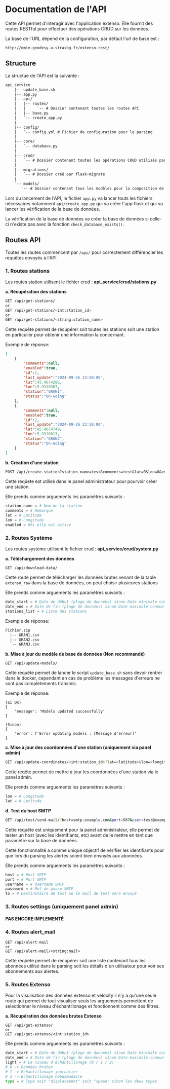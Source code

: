 # Documentation de l'API

Cette API permet d'interagir avec l'application extenso. Elle fournit des routes RESTful pour effectuer des opérations CRUD sur les données.

La base de l'URL dépend de la configuration, par défaut l'url de base est :

```
http://omiv-geodesy.u-strasbg.fr/extenso-rest/
```

## Structure

La structue de l'API est la suivante :

```txt
api_service
    |-- update_base.sh
    |-- app.py
    |-- api/
    |   |-- routes/
    |   |     `-- # Dossier contenant toutes les routes API
    |   |-- base.py
    |   `-- create_app.py
    |
    |-- config/
    |   `-- config.yml # Fichier de configuration pour le parsing
    |
    |-- core/
    |   `-- database.py
    |
    |-- crud/
    |   `-- # Dossier contenant toutes les opérations CRUD utilisés par l'API
    |
    |-- migrations/
    |   `-- # Dossier créé par flask-migrate
    |
    `-- models/
       `-- # Dossier contenant tous les modèles pour la composition de la base de données
```

Lors du lancement de l'API, le fichier `app.py` va lancer touts les fichiers nécessaires notamment `api/create_app.py` qui va créer l'app flask et qui va lancer les vérification de la base de données.

La vérification de la base de données va créer la base de données si celle-ci n'existe pas avec la fonction `check_database_exists()`.

## Routes API  

Toutes les routes commencent par `/api/` pour correctement différencier les requêtes envoyés à l'API

### 1. Routes stations

Les routes station utilisent le fichier crud : **api_service/crud/stations.py**

**a. Récupération des stations**

```bash
GET /api/get-stations/
or
GET /api/get-stations/<int:station_id>
or
GET /api/get-stations/<string:station_name>
```

Cette requête permet de récupérer soit toutes les stations soit une station en particulier pour obtenir une information la concernant.

Exemple de réponse:

```json
[
    {
        "comments":null,
        "enabled":true,
        "id":1,
        "last_update":"2024-09-26 23:50:00",
        "lat":45.4674286,
        "lon":5.9310367,
        "station":"GRAN1",
        "status":"On-Going"
    },
    {
        "comments":null,
        "enabled":true,
        "id":2,
        "last_update":"2024-09-26 23:50:00",
        "lat":45.4674749,
        "lon":5.9310013,
        "station":"GRAN2",
        "status":"On-Going"
    }
]
```


**b. Création d'une station**

```txt
POST /api/create-station?station_name=test&comments=test&lat=0&lon=0&enabled=true
```

Cette reqûete est utilisé dans le panel administrateur pour pourvoir créer une station.

Elle prends comme arguements les paramètres suivants :

```py
station_name = # Nom de la station
comments = # Remarque
lat = # Latitude
lon = # Longitude
enabled = #Si elle est active
```

### 2. Routes Système

Les routes système utilisent le fichier crud : **api_service/crud/system.py**

**a. Téléchargement des données**

```
GET /api/download-data/
```

Cette route permet de télécharger les données brutes venant de la table `extenso_raw` dans la base de données, on peut choisir plusieures stations

Elle prends comme arguements les paramètres suivants :

```py
date_start = # Date de début (plage de données) sinon Date minimale connue
date_end = # Date de fin (plage de données) sinon Date maximale connue
stations_list = # Liste des stations
```

Exemple de réponse:

```txt
Fichier.zip
  |-- GRAN1.csv
  |-- GRAN2.csv
  `-- GRAN3.csv
```

**b. Mise à jour du modèle de base de données (Non recommandé)**

```
GET /api/update-models/
```

Cette requête permet de lancer le script `update_base.sh` sans devoir rentrer dans le docker, cependant en cas de problème les messages d'erreurs ne sont pas complètements transmis.

Exemple de réponse:

```
(Si OK)
{
    'message': 'Models updated successfully'
}

(Sinon)
{
    'error': f'Error updating models : [Message d'erreur]'
}
```

**c. Mise à jour des coordonnées d'une station (uniquement via panel admin)**

```bash
GET /api/update-coordinates/<int:station_id>?lat=<latitude>&lon=<longitude>
```

Cette reqête permet de mettre à jour les coordonnées d'une station via le panel admin.

Elle prends comme arguements les paramètres suivants :

```py
lon = # Longitude
lat = # LAtitude
```


**d. Test du host SMTP**

```bash
GET /api/test/send-mail/?host=smtp.example.com&port=587&user=test@example.com&password=secret&to=recipient@example.com
```

Cette requête est uniquement pour la panel administrateur, elle permet de tester un host (avec les identifiants, etc) avant de le mettre en tant que paramètre sur la base de données.

Cette fonctionnalité a comme unique objectif de vérifier les identifiants pour que lors du parsing les alertes soient bien envoyés aux abonnées.

Elle prends comme arguements les paramètres suivants :

```py
host = # Host SMTP
port = # Port SMTP
username = # Username SMTP
password = # Mot de passe SMTP
to = # Destinataire de test où le mail de test sera envoyé
```

### 3. Routes settings (uniquement panel admin)

#### PAS ENCORE IMPLEMENTÉ

### 4. Routes alert_mail

```
GET /api/alert-mail
or
GET /api/alert-mail/<string:mail>
```

Cette reqûete permet de récupérer soit une liste contenant tous les abonnées utilisé dans le parsing soit les détails d'un utilisateur pour voir ses abonnements aux alertes.


### 5. Routes Extenso

Pour la visulisation des données extenso et velocity il n'y a qu'une seule route qui permet de tout visualiser seuls les arguements permettent de selectionner le niveau d'échantillonage et fonctionnent comme des filtres.

**a. Récupération des données brutes Extenso**

```
GET /api/get-extenso/
or
GET /api/get-extenso/<int:station_id>
```

Elle prends comme arguements les paramètres suivants :

```py
date_start = # Date de début (plage de données) sinon Date minimale connue
date_end = # Date de fin (plage de données) sinon Date maximale connue
light = # Le niveau d'échantillonage (0 / 1 / 2)
# 0 -> Données brutes
# 1 -> Echantillonage journalier
# 2 -> Echantillonage hebdomadaire
type = # Type soit "displacement" soit "speed" sinon les deux types
```

